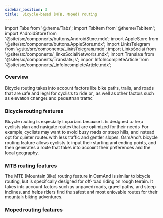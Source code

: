 ```yaml
---
sidebar_position: 3
title:  Bicycle-based (MTB, Moped) routing
---
```


import Tabs from '@theme/Tabs';
import TabItem from '@theme/TabItem';
import AndroidStore from '@site/src/components/buttons/AndroidStore.mdx';
import AppleStore from '@site/src/components/buttons/AppleStore.mdx';
import LinksTelegram from '@site/src/components/_linksTelegram.mdx';
import LinksSocial from '@site/src/components/_linksSocialNetworks.mdx';
import Translate from '@site/src/components/Translate.js';
import InfoIncompleteArticle from '@site/src/components/_infoIncompleteArticle.mdx';

<InfoIncompleteArticle/>

### Overview

Bicycle routing takes into account factors like bike paths, trails, and roads that are safe and legal for cyclists to ride on, as well as other factors such as elevation changes and pedestrian traffic.

### Bicycle routing features

Bicycle routing is especially important because it is designed to help cyclists plan and navigate routes that are optimized for their needs. For example, cyclists may want to avoid busy roads or steep hills, and instead opt for quieter routes with less traffic and gentler slopes. OsmAnd's bicycle routing feature allows cyclists to input their starting and ending points, and then generates a route that takes into account their preferences and the local geography.

### MTB routing features

The MTB (Mountain Bike) routing feature in OsmAnd is similar to bicycle routing, but is specifically designed for off-road riding on rough terrain. It takes into account factors such as unpaved roads, gravel paths, and steep inclines, and helps riders find the safest and most enjoyable routes for their mountain biking adventures.

### Moped routing features

